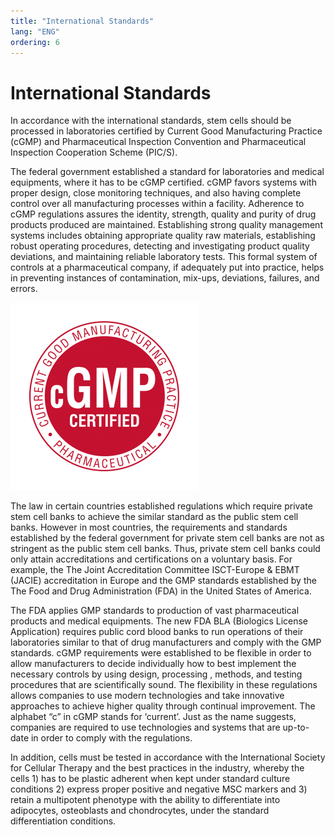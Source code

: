 ```yaml
---
title: "International Standards"
lang: "ENG"
ordering: 6
---
```


<div class="main-header"><h1>International Standards</h1></div>

In accordance with the international standards, stem cells should be processed in laboratories certified by Current Good Manufacturing Practice (cGMP) and Pharmaceutical Inspection Convention and Pharmaceutical Inspection Cooperation Scheme (PIC/S).

The federal government established a standard for laboratories and medical equipments, where it has to be cGMP certified. cGMP favors systems with proper design, close monitoring techniques, and also having complete control over all manufacturing processes within a facility. Adherence to cGMP regulations assures the identity, strength, quality and purity of drug products produced are maintained. Establishing strong quality management systems includes obtaining appropriate quality raw materials, establishing robust operating procedures, detecting and investigating product quality deviations, and maintaining reliable laboratory tests. This formal system of controls at a pharmaceutical company, if adequately put into practice, helps in preventing instances of contamination, mix-ups, deviations, failures, and errors.

![cGMP certified](../images/International-en-1.png)

The law in certain countries established regulations which require private stem cell banks to achieve the similar standard as the public stem cell banks. However in most countries, the requirements and standards established by the federal government for private stem cell banks are not as stringent as the public stem cell banks. Thus, private stem cell banks could only attain accreditations and certifications on a voluntary basis. For example, the The Joint Accreditation Committee ISCT-Europe & EBMT (JACIE) accreditation in Europe and the GMP standards established by the The Food and Drug Administration (FDA) in the United States of America.

The FDA applies GMP standards to production of vast pharmaceutical products and medical equipments. The new FDA BLA (Biologics License Application) requires public cord blood banks to run operations of their laboratories similar to that of drug manufacturers and comply with the GMP standards. cGMP requirements were established to be flexible in order to allow manufacturers to decide individually how to best implement the necessary controls by using design, processing , methods, and testing procedures that are scientifically sound. The flexibility in these regulations allows companies to use modern technologies and take innovative approaches to achieve higher quality through continual improvement. The alphabet “c” in cGMP stands for ‘current’. Just as the name suggests, companies are required to use technologies and systems that are up-to-date in order to comply with the regulations.

In addition, cells must be tested in accordance with the International Society for Cellular Therapy and the best practices in the industry, whereby the cells 1) has to be plastic adherent when kept under standard culture conditions 2) express proper positive and negative MSC markers and 3) retain a multipotent phenotype with the ability to differentiate into adipocytes, osteoblasts and chondrocytes, under the standard differentiation conditions.
